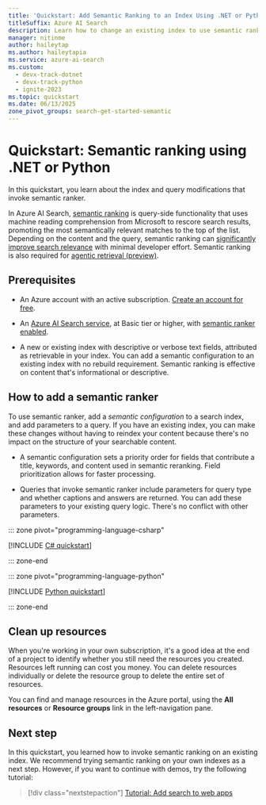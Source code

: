 ```yaml
---
title: 'Quickstart: Add Semantic Ranking to an Index Using .NET or Python'
titleSuffix: Azure AI Search
description: Learn how to change an existing index to use semantic ranker, which helps rescore search results and promote the most semantically relevant matches.
manager: nitinme
author: haileytap
ms.author: haileytapia
ms.service: azure-ai-search
ms.custom:
  - devx-track-dotnet
  - devx-track-python
  - ignite-2023
ms.topic: quickstart
ms.date: 06/13/2025
zone_pivot_groups: search-get-started-semantic
---
```


# Quickstart: Semantic ranking using .NET or Python

In this quickstart, you learn about the index and query modifications that invoke semantic ranker.

In Azure AI Search, [semantic ranking](semantic-search-overview.md) is query-side functionality that uses machine reading comprehension from Microsoft to rescore search results, promoting the most semantically relevant matches to the top of the list. Depending on the content and the query, semantic ranking can [significantly improve search relevance](https://techcommunity.microsoft.com/t5/azure-ai-services-blog/azure-cognitive-search-outperforming-vector-search-with-hybrid/ba-p/3929167) with minimal developer effort. Semantic ranking is also required for [agentic retrieval (preview)](search-agentic-retrieval-concept.md).

## Prerequisites

+ An Azure account with an active subscription. [Create an account for free](https://azure.microsoft.com/free/?WT.mc_id=A261C142F).

+ An [Azure AI Search service](search-create-service-portal.md), at Basic tier or higher, with [semantic ranker enabled](semantic-how-to-enable-disable.md).

+ A new or existing index with descriptive or verbose text fields, attributed as retrievable in your index. You can add a semantic configuration to an existing index with no rebuild requirement. Semantic ranking is effective on content that's informational or descriptive.

## How to add a semantic ranker

To use semantic ranker, add a *semantic configuration* to a search index, and add parameters to a query. If you have an existing index, you can make these changes without having to reindex your content because there's no impact on the structure of your searchable content.

+ A semantic configuration sets a priority order for fields that contribute a title, keywords, and content used in semantic reranking. Field prioritization allows for faster processing.

+ Queries that invoke semantic ranker include parameters for query type and whether captions and answers are returned. You can add these parameters to your existing query logic. There's no conflict with other parameters.

::: zone pivot="programming-language-csharp"

[!INCLUDE [C# quickstart](includes/quickstarts/dotnet-semantic.md)]

::: zone-end

::: zone pivot="programming-language-python"

[!INCLUDE [Python quickstart](includes/quickstarts/python-semantic.md)]

::: zone-end

## Clean up resources

When you're working in your own subscription, it's a good idea at the end of a project to identify whether you still need the resources you created. Resources left running can cost you money. You can delete resources individually or delete the resource group to delete the entire set of resources.

You can find and manage resources in the Azure portal, using the **All resources** or **Resource groups** link in the left-navigation pane.

## Next step

In this quickstart, you learned how to invoke semantic ranking on an existing index. We recommend trying semantic ranking on your own indexes as a next step. However, if you want to continue with demos, try the following tutorial:

> [!div class="nextstepaction"]
> [Tutorial: Add search to web apps](tutorial-csharp-overview.md)
